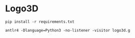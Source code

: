 # Logo3D

```
pip install -r requirements.txt
```

```
antlr4 -Dlanguage=Python3 -no-listener -visitor logo3d.g
```

